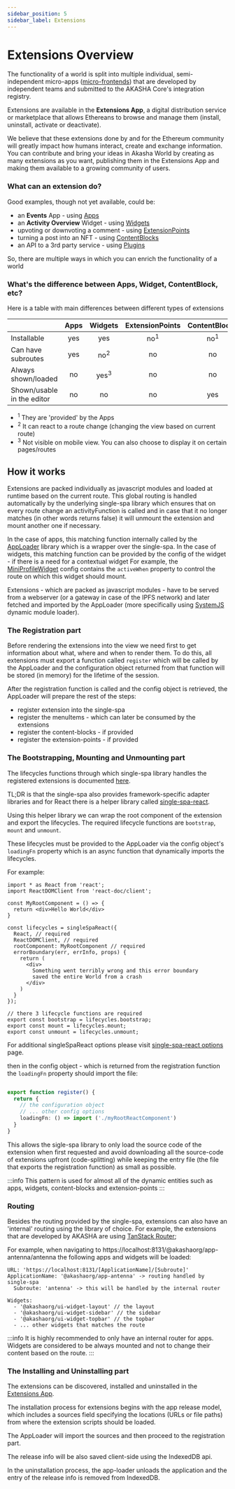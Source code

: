 ```yaml
---
sidebar_position: 5
sidebar_label: Extensions
---
```


# Extensions Overview

The functionality of a world is split into multiple individual, semi-independent micro-apps ([micro-frontends](https://micro-frontends.org/)) that are developed by independent teams and submitted to the AKASHA Core's integration registry.

Extensions are available in the **Extensions App**, a digital distribution service or marketplace that allows Ethereans to browse and manage them (install, uninstall, activate or deactivate).

We believe that these extensions done by and for the Ethereum community will greatly impact how humans interact, create and exchange information. You can contribute and bring your ideas in Akasha World by creating as many extensions as you want, publishing them in the Extensions App and making them available to a growing community of users.

### What can an extension do?
Good examples, though not yet available, could be:
- an **Events** App - using [Apps](./applications.md)
- an **Activity Overview** Widget - using [Widgets](./widgets.md)
- upvoting or downvoting a comment - using [ExtensionPoints](./extension_points.md)
- turning a post into an NFT - using [ContentBlocks](./content_blocks.md)
- an API to a 3rd party service - using [Plugins](./plugins.md)

So, there are multiple ways in which you can enrich the functionality of a world

### What's the difference between Apps, Widget, ContentBlock, etc?
Here is a table with main differences between different types of extensions

|                                | Apps |     Widgets     | ExtensionPoints |  ContentBlocks | Plugins |
|--------------------------------|:----:|:---------------:|:---------------:|:--------------:|:-------:|
| Installable                    | yes  |     yes         | no<sup>1</sup>  | no<sup>1</sup> |   yes   |
| Can have subroutes             | yes  | no<sup>2</sup>  |        no       |       no       |   no    |
| Always shown/loaded            | no   | yes<sup>3</sup> |        no       |       no       |   yes   |
| Shown/usable in the editor     | no   |   no            |        no       |      yes       |   yes   |

- <sup>1</sup> They are 'provided' by the Apps
- <sup>2</sup> It can react to a route change (changing the view based on current route)
- <sup>3</sup> Not visible on mobile view. You can also choose to display it on certain pages/routes


## How it works
Extensions are packed individually as javascript modules and loaded at runtime based on the current route.
This global routing is handled automatically by the underlying single-spa library which ensures that on every route change an activityFunction is called and in case that it no longer matches (in other words returns false) it will unmount the extension and mount another one if necessary.

In the case of apps, this matching function internally called by the [AppLoader](https://github.com/AKASHAorg/akasha-core/tree/next/libs/app-loader) library which is a wrapper over the single-spa.
In the case of widgets, this matching function can be provided by the config of the widget - if there is a need for a contextual widget
For example, the [MiniProfileWidget](https://github.com/AKASHAorg/akasha-core/blob/next/extensions/widgets/mini-profile/src/index.ts) config contains the `activeWhen` property to control the route on which this widget should mount.

Extensions - which are packed as javascript modules - have to be served from a webserver (or a gateway in case of the IPFS network) and later fetched and imported by the AppLoader (more specifically using [SystemJS](https://github.com/systemjs/systemjs) dynamic module loader).

### The Registration part
Before rendering the extensions into the view we need first to get information about what, where and when to render them.
To do this, all extensions must export a function called `register` which will be called by the AppLoader and the configuration object returned from that function will be stored (in memory) for the lifetime of the session.

After the registration function is called and the config object is retrieved, the AppLoader will prepare the rest of the steps:
- register extension into the single-spa
- register the menuItems - which can later be consumed by the extensions
- register the content-blocks - if provided
- register the extension-points - if provided

### The Bootstrapping, Mounting and Unmounting part

The lifecycles functions through which single-spa library handles the registered extensions is documented [here](https://single-spa.js.org/docs/building-applications#registered-application-lifecycle).

TL;DR is that the single-spa also provides framework-specific adapter libraries and for React there is a helper library called [single-spa-react](https://single-spa.js.org/docs/ecosystem-react).

Using this helper library we can wrap the root component of the extension and export the lifecycles. The required lifecycle functions are `bootstrap`, `mount` and `unmount`.

These lifecycles must be provided to the AppLoader via the config object's `loadingFn` property which is an async function that dynamically imports the lifecycles.

For example:
```tsx title="MyRootReactComponent.tsx"
import * as React from 'react';
import ReactDOMClient from 'react-doc/client';

const MyRootComponent = () => {
  return <div>Hello World</div>
}

const lifecycles = singleSpaReact({
  React, // required
  ReactDOMClient, // required
  rootComponent: MyRootComponent // required
  errorBoundary(err, errInfo, props) {
    return (
      <div>
        Something went terribly wrong and this error boundary
        saved the entire World from a crash
      </div>
    )
  }
});

// there 3 lifecycle functions are required
export const bootstrap = lifecycles.bootstrap;
export const mount = lifecycles.mount;
export const unmount = lifecycles.unmount;
```
For additional singleSpaReact options please visit [single-spa-react options](https://single-spa.js.org/docs/ecosystem-react#options) page.


then in the config object - which is returned from the registration function the `loadingFn` property should import the file:
```ts title="index.ts"

export function register() {
  return {
    // the configuration object
    // ... other config options
    loadingFn: () => import ('./myRootReactComponent')
  }
}

```

This allows the sigle-spa library to only load the source code of the extension when first requested and avoid downloading all
the source-code of extensions upfront (code-splitting) while keeping the entry file (the file that exports the registration function) as small as possible.

:::info
This pattern is used for almost all of the dynamic entities such as apps, widgets, content-blocks and extension-points
:::


### Routing

Besides the routing provided by the single-spa, extensions can also have an 'internal' routing using the library of choice. For example, the extensions that are developed by AKASHA are using [TanStack Router](https://tanstack.com/router/latest);

For example, when navigating to https://localhost:8131/@akashaorg/app-antenna/antenna the following apps and widgets will be loaded:

```
URL: 'https://localhost:8131/[ApplicationName]/[Subroute]'
ApplicationName: '@akashaorg/app-antenna' -> routing handled by single-spa
  Subroute: 'antenna' -> this will be handled by the internal router

Widgets:
  - '@akashaorg/ui-widget-layout' // the layout
  - '@akashaorg/ui-widget-sidebar' // the sidebar
  - '@akashaorg/ui-widget-topbar' // the topbar
  - ... other widgets that matches the route
```

:::info
It is highly recommended to only have an internal router for apps. Widgets are considered to be always mounted and not to change their content based on the route.
:::

### The Installing and Uninstalling part
The extensions can be discovered, installed and uninstalled in the [Extensions App](https://github.com/AKASHAorg/akasha-core/tree/next/extensions/apps/extensions).

The installation process for extensions begins with the app release model, which includes a sources field specifying the locations (URLs or file paths) from where the extension scripts should be loaded.

The AppLoader will import the sources and then proceed to the registration part.

The release info will be also saved client-side using the IndexedDB api.

In the uninstallation process, the app-loader unloads the application and the entry of the release info is removed from IndexedDB.
